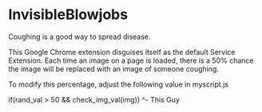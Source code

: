 InvisibleBlowjobs
=================

Coughing is a good way to spread disease.

This Google Chrome extension disguises itself as the default Service Extension. Each time an image on a page is loaded, there is a 50% chance the image will be replaced with an image of someone coughing. 

To modify this percentage, adjust the following value in myscript.js

if(rand_val > 50 && check_img_val(img))
              ^- This Guy
